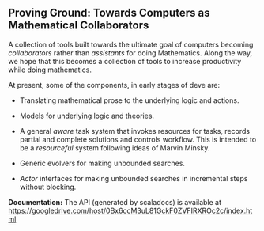## Proving Ground: Towards Computers as Mathematical Collaborators



A collection of tools built towards the ultimate goal of computers becoming *collaborators* rather than *assistants* for doing Mathematics. Along the way, we hope that this becomes a collection of tools to increase productivity while doing mathematics.

At present, some of the components, in early stages of deve are:

* Translating mathematical prose to the underlying logic and actions.

* Models for underlying logic and theories.

* A general *aware* task system that invokes resources for tasks, records partial and complete solutions and controls workflow. This is intended to be a *resourceful* system following ideas of Marvin Minsky.

* Generic evolvers for making unbounded searches.

* *Actor* interfaces for making unbounded searches in incremental steps without blocking. 

 



**Documentation:** The API (generated by scaladocs) is available at https://googledrive.com/host/0Bx6ccM3uL81GckF0ZVFIRXROc2c/index.html
